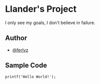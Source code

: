 # Llander's Project
I only see my goals, I don't believe in failure.
## Author
- [@ferlyz](https://github.com/ferlyz)
## Sample Code
`printf('Hello World!');`
